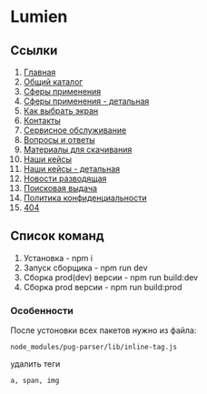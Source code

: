 # Lumien

## Ссылки

1. [Главная](https://oaktre.github.io/lumien/build/)
2. [Общий каталог](https://oaktre.github.io/lumien/build/common-catalog.html)
3. [Сферы применения](https://oaktre.github.io/lumien/build/spheres.html)
4. [Сферы применения - детальная](https://oaktre.github.io/lumien/build/spheres-detail.html)
5. [Как выбрать экран](https://oaktre.github.io/lumien/build/how-choose-screen.html)
6. [Контакты](https://oaktre.github.io/lumien/build/contacts.html)
7. [Сервисное обслуживание](https://oaktre.github.io/lumien/build/service.html)
8. [Вопросы и ответы](https://oaktre.github.io/lumien/build/faq.html)
9. [Материалы для скачивания](https://oaktre.github.io/lumien/build/files.html)
10. [Наши кейсы](https://oaktre.github.io/lumien/build/cases-page.html)
11. [Наши кейсы - детальная](https://oaktre.github.io/lumien/build/case-detail.html)
12. [Новости разводящая](https://oaktre.github.io/lumien/build/news.html)
13. [Поисковая выдача](https://oaktre.github.io/lumien/build/search-results.html)
14. [Политика конфиденциальности](https://oaktre.github.io/lumien/build/policy.html)
15. [404](https://oaktre.github.io/lumien/build/404.html)




## Список команд

1. Установка - npm i
2. Запуск сборщика - npm run dev
3. Сборка prod(dev) версии - npm run build:dev
4. Сборка prod версии - npm run build:prod

### Особенности

После устоновки всех пакетов нужно из файла:
```
node_modules/pug-parser/lib/inline-tag.js
```
удалить теги
```
a, span, img
```
